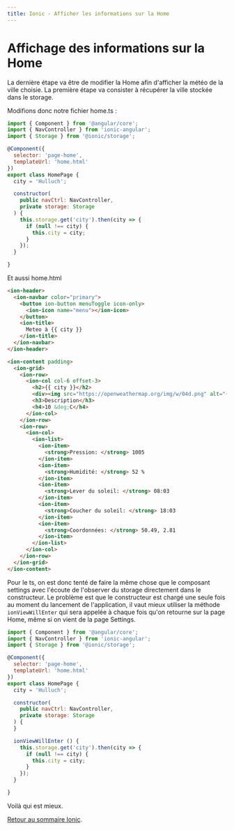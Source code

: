 ```yaml
---
title: Ionic - Afficher les informations sur la Home
---
```


# Affichage des informations sur la Home

La dernière étape va être de modifier la Home afin d'afficher la météo de la ville choisie. La première étape va consister à récupérer la ville stockée dans le storage.

Modifions donc notre fichier home.ts :

```js
import { Component } from '@angular/core';
import { NavController } from 'ionic-angular';
import { Storage } from '@ionic/storage';

@Component({
  selector: 'page-home',
  templateUrl: 'home.html'
})
export class HomePage {
  city = 'Hulluch';

  constructor(
    public navCtrl: NavController,
    private storage: Storage
  ) {
    this.storage.get('city').then(city => {
      if (null !== city) {
        this.city = city;
      }
    });
  }

}
```

Et aussi home.html

```html
<ion-header>
  <ion-navbar color="primary">
    <button ion-button menuToggle icon-only>
      <ion-icon name="menu"></ion-icon>
    </button>
    <ion-title>
      Meteo à {{ city }}
    </ion-title>
  </ion-navbar>
</ion-header>

<ion-content padding>
  <ion-grid>
    <ion-row>
      <ion-col col-6 offset-3>
        <h2>{{ city }}</h2>
        <div><img src="https://openweathermap.org/img/w/04d.png" alt="{{ city }}"></div>
        <h3>Description</h3>
        <h4>10 &deg;C</h4>
      </ion-col>
    </ion-row>
    <ion-row>
      <ion-col>
        <ion-list>
          <ion-item>
            <strong>Pression: </strong> 1005
          </ion-item>
          <ion-item>
            <strong>Humidité: </strong> 52 %
          </ion-item>
          <ion-item>
            <strong>Lever du soleil: </strong> 08:03
          </ion-item>
          <ion-item>
            <strong>Coucher du soleil: </strong> 18:03
          </ion-item>
          <ion-item>
            <strong>Coordonnées: </strong> 50.49, 2.81
          </ion-item>
        </ion-list>
      </ion-col>
    </ion-row>
  </ion-grid>
</ion-content>
```

Pour le ts, on est donc tenté de faire la même chose que le composant settings avec l'écoute de l'observer du storage directement dans le constructeur. Le problème est que le constructeur est chargé une seule fois au moment du lancement de l'application, il vaut mieux utiliser la méthode ```ionViewWillEnter``` qui sera appelée à chaque fois qu'on retourne sur la page Home, même si on vient de la page Settings.

```js
import { Component } from '@angular/core';
import { NavController } from 'ionic-angular';
import { Storage } from '@ionic/storage';

@Component({
  selector: 'page-home',
  templateUrl: 'home.html'
})
export class HomePage {
  city = 'Hulluch';

  constructor(
    public navCtrl: NavController,
    private storage: Storage
  ) {
  }

  ionViewWillEnter () {
    this.storage.get('city').then(city => {
      if (null !== city) {
        this.city = city;
      }
    });
  }

}
```

Voilà qui est mieux.

[Retour au sommaire Ionic](../ionic).
